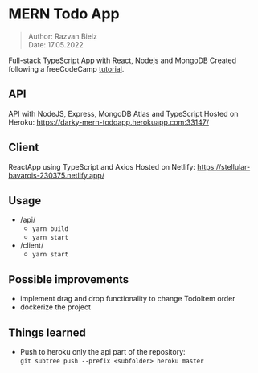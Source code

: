 # MERN Todo App

> Author: Razvan Bielz  
> Date: 17.05.2022

Full-stack TypeScript App with React, Nodejs and MongoDB
Created following a freeCodeCamp [tutorial](https://www.freecodecamp.org/news/how-to-build-a-todo-app-with-react-typescript-nodejs-and-mongodb/).

## API
API with NodeJS, Express, MongoDB Atlas and TypeScript
Hosted on Heroku: https://darky-mern-todoapp.herokuapp.com:33147/

## Client
ReactApp using TypeScript and Axios
Hosted on Netlify: https://stellular-bavarois-230375.netlify.app/

## Usage
- /api/
  - `yarn build`
  - `yarn start`
- /client/
  - `yarn start`

## Possible improvements
- implement drag and drop functionality to change TodoItem order
- dockerize the project

## Things learned
- Push to heroku only the api part of the repository:  
  `git subtree push --prefix <subfolder> heroku master`  